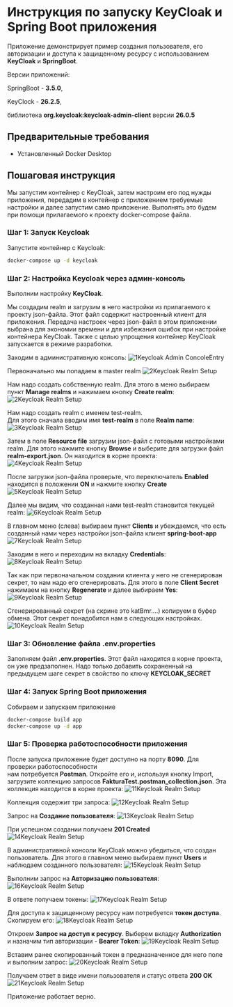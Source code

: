 # Инструкция по запуску KeyCloak и Spring Boot приложения
Приложение демонстрирует пример создания пользователя, его авторизации и доступа к защищенному ресурсу 
с использованием **KeyCloak** и **SpringBoot**.

Версии приложений: 

SpringBoot - **3.5.0**, 

KeyClock - **26.2.5**, 

библиотека **org.keycloak:keycloak-admin-client** версии **26.0.5** 

## Предварительные требования
- Установленный Docker Desktop

## Пошаговая инструкция

Мы запустим контейнер с KeyCloak, затем настроим его под нужды приложения, передадим в контейнер с приложением требуемые 
настройки и далее запустим само приложение. Выполнять это будем при помощи прилагаемого к проекту docker-compose файла. 
### Шаг 1: Запуск Keycloak
Запустите контейнер с Keycloak:
```bash
docker-compose up -d keycloak
```

### Шаг 2: Настройка Keycloak через админ-консоль
Выполним настройку **KeyCloak**.

Мы создадим realm и загрузим в него настройки из прилагаемого к проекту json-файла. Этот файл содержит настроенный клиент для приложения.
Передача настроек через json-файл в этом приложении выбрана для экономии времени и для избежания ошибок при настройке контейнера KeyCloak.
Также с целью упрощения контейнер KeyCloak запускается в режиме разработки. 

Заходим в административную консоль:
![1Keycloak Admin ConcoleEntry](images/001.PNG)

Первоначально мы попадаем в master realm
![2Keycloak Realm Setup](images/002.png)

Нам надо создать собственную realm. Для этого 
в меню выбираем пункт **Manage realms** и нажимаем кнопку **Create realm**:
![2Keycloak Realm Setup](images/001a.PNG)

Нам надо создать realm с именем test-realm.  
Для этого сначала вводим имя **test-realm** в поле **Realm name**:
![3Keycloak Realm Setup](images/003.PNG)

Затем в поле **Resource file** загрузим json-файл с готовыми настройками realm.
Для этого нажмите кнопку **Browse** и выберите для загрузки файл **realm-export.json**. 
Он находится в корне проекта:
![4Keycloak Realm Setup](images/004.PNG)

После загрузки json-файла проверьте, что переключатель **Enabled** находится в положении **ON**
и нажмите кнопку **Create**
![5Keycloak Realm Setup](images/005.PNG)

Далее мы видим, что созданная нами test-realm становится текущей realm:
![6Keycloak Realm Setup](images/006.PNG)

В главном меню (слева) выбираем пункт **Clients** и убеждаемся, что есть созданный нами через 
настройки json-файла клиент **spring-boot-app** 
![7Keycloak Realm Setup](images/007.PNG)

Заходим в него и переходим на вкладку **Credentials**:
![8Keycloak Realm Setup](images/008.PNG)

Так как при первоначальном создании клиента у него не сгенерирован секрет, 
то нам надо его сгенерировать. Для этого в поле **Client Secret** нажимаем на кнопку **Regenerate** 
и далее выбираем **Yes**: 
![9Keycloak Realm Setup](images/009.PNG)

Сгенерированный секрет (на скрине это katBmr....) копируем в буфер обмена. Этот секрет понадобится нам в следующих настройках.
![10Keycloak Realm Setup](images/010.PNG)

### Шаг 3: Обновление файла .env.properties
Заполняем файл **.env.properties**.
Этот файл находится в корне проекта, он уже предзаполнен. Надо только добавить сохраненный на предыдущем шаге секрет в свойство по ключу
**KEYCLOAK_SECRET**

### Шаг 4: Запуск Spring Boot приложения
Собираем и запускаем приложение
```bash
docker-compose build app
docker-compose up -d app
```
### Шаг 5: Проверка работоспособности приложения
После запуска приложение будет доступно на порту **8090**. Для проверки работоспособности  
нам потребуется **Postman**. Откройте его и, используя кнопку Import, загрузите коллекцию запросов 
**FakturaTest.postman_collection.json**. Эта коллекция находится в корне проекта:
![11Keycloak Realm Setup](images/011.PNG)

Коллекция содержит три запроса: 
![12Keycloak Realm Setup](images/012.PNG)

Запрос на **Создание пользователя**:
![13Keycloak Realm Setup](images/013.PNG)

При успешном создании получаем **201 Created**
![14Keycloak Realm Setup](images/014.PNG)

В административной консоли KeyCloak можно убедиться, что создан пользователь.
Для этого в главном меню выбираем пункт **Users** и наблюдаем созданного пользователя:
![15Keycloak Realm Setup](images/015.PNG)

Выполним запрос на **Авторизацию пользователя**:
![16Keycloak Realm Setup](images/016.PNG)

В ответе получаем токены:
![17Keycloak Realm Setup](images/017.PNG)

Для доступа к защищенному ресурсу нам потребуется **токен доступа**. Скопируем его:
![18Keycloak Realm Setup](images/018.PNG)

Откроем **Запрос на доступ к ресурсу**. Выберем вкладку **Authorization** и назначим тип авторизации - **Bearer Token**:
![19Keycloak Realm Setup](images/019.PNG)

Вставим ранее скопированный токен в предназначенное для него поле и выполним запрос:
![20Keycloak Realm Setup](images/020.PNG)

Получаем ответ в виде имени пользователя и статус ответа **200 OK**
![21Keycloak Realm Setup](images/021.PNG)

Приложение работает верно.
